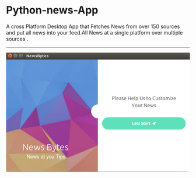 # Python-news-App
A cross Platform Desktop App that Fetches News from over 150 sources and put all news into your feed.All News at a single platform over multiple sources .
<br/>
<hr/>
<img src="https://github.com/ankitpyc/Python-news-App/blob/master/App.png">
<br/>
